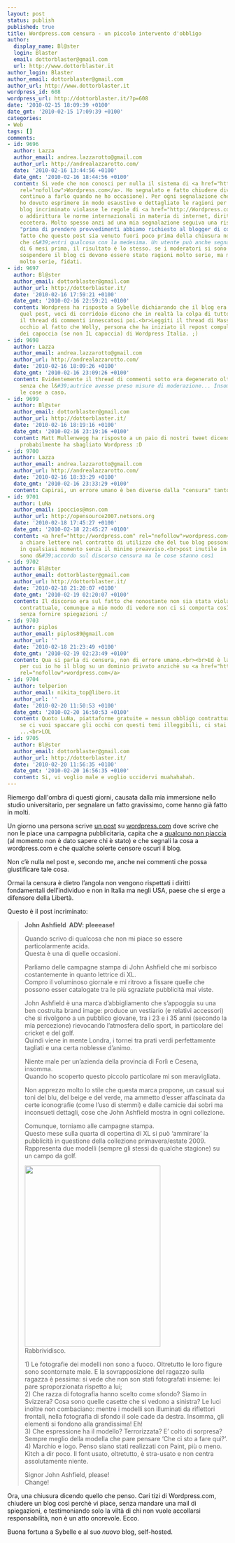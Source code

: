 ```yaml
---
layout: post
status: publish
published: true
title: Wordpress.com censura - un piccolo intervento d'obbligo
author:
  display_name: Bl@ster
  login: Blaster
  email: dottorblaster@gmail.com
  url: http://www.dottorblaster.it
author_login: Blaster
author_email: dottorblaster@gmail.com
author_url: http://www.dottorblaster.it
wordpress_id: 608
wordpress_url: http://dottorblaster.it/?p=608
date: '2010-02-15 18:09:39 +0100'
date_gmt: '2010-02-15 17:09:39 +0100'
categories:
- Web
tags: []
comments:
- id: 9696
  author: Lazza
  author_email: andrea.lazzarotto@gmail.com
  author_url: http://andrealazzarotto.com/
  date: '2010-02-16 13:44:56 +0100'
  date_gmt: '2010-02-16 18:44:56 +0100'
  content: Si vede che non conosci per nulla il sistema di <a href="http://Wordpress.com"
    rel="nofollow">Wordpress.com</a>. Ho segnalato e fatto chiudere diversi blog (e
    continuo a farlo quando ne ho occasione). Per ogni segnalazione che ho fatto,
    ho dovuto esprimere in modo esaustivo e dettagliato le ragioni per le quali il
    blog incriminato violasse le regole di <a href="http://Wordpress.com" rel="nofollow">Wordpress.com</a>
    o addirittura le norme internazionali in materia di internet, diritto d&#39;autore,
    eccetera. Molto spesso anzi ad una mia segnalazione seguiva una risposta del tipo
    "prima di prendere provvedimenti abbiamo richiesto al blogger di contattarci".<br>Il
    fatto che questo post sia venuto fuori poco prima della chiusura non vuol dire
    che c&#39;entri qualcosa con la medesima. Un utente può anche segnalare un post
    di 6 mesi prima, il risultato è lo stesso. se i moderatori si sono sentiti di
    sospendere il blog ci devono essere state ragioni molto serie, ma molto molto
    molto serie, fidati.
- id: 9697
  author: Bl@ster
  author_email: dottorblaster@gmail.com
  author_url: http://dottorblaster.it/
  date: '2010-02-16 17:59:21 +0100'
  date_gmt: '2010-02-16 22:59:21 +0100'
  content: Wordpress ha risposto a Sybelle dichiarando che il blog era chiuso per
    quel post, voci di corridoio dicono che in realtà la colpa di tutto ce l&#39;abbia
    il thread di commenti innescatosi poi.<br>Leggiti il thread di Massarotto, e soprattutto
    occhio al fatto che Wolly, persona che ha iniziato il repost compulsivo, è uno
    dei capoccia (se non IL capoccia) di Wordpress Italia. ;)
- id: 9698
  author: Lazza
  author_email: andrea.lazzarotto@gmail.com
  author_url: http://andrealazzarotto.com/
  date: '2010-02-16 18:09:26 +0100'
  date_gmt: '2010-02-16 23:09:26 +0100'
  content: Evidentemente il thread di commenti sotto era degenerato oltre ogni limite
    senza che l&#39;autrice avesse preso misure di moderazione... Insomma non si fanno
    le cose a caso.
- id: 9699
  author: Bl@ster
  author_email: dottorblaster@gmail.com
  author_url: http://dottorblaster.it/
  date: '2010-02-16 18:19:16 +0100'
  date_gmt: '2010-02-16 23:19:16 +0100'
  content: Matt Mullenwegg ha risposto a un paio di nostri tweet dicendo che molto
    probabilmente ha sbagliato Wordpress :D
- id: 9700
  author: Lazza
  author_email: andrea.lazzarotto@gmail.com
  author_url: http://andrealazzarotto.com/
  date: '2010-02-16 18:33:29 +0100'
  date_gmt: '2010-02-16 23:33:29 +0100'
  content: Capirai, un errore umano è ben diverso dalla "censura" tanto denunciata.
- id: 9701
  author: LuNa
  author_email: ipoccios@msn.com
  author_url: http://opensource2007.netsons.org
  date: '2010-02-18 17:45:27 +0100'
  date_gmt: '2010-02-18 22:45:27 +0100'
  content: <a href="http://wordpress.com" rel="nofollow">wordpress.com</a> specifica
    a chiare lettere nel contratto di utilizzo che del tuo blog possono farne polvere
    in qualsiasi momento senza il minimo preavviso.<br>post inutile in quanto tale,
    sono d&#39;accordo sul discorso censura ma le cose stanno così
- id: 9702
  author: Bl@ster
  author_email: dottorblaster@gmail.com
  author_url: http://dottorblaster.it/
  date: '2010-02-18 21:20:07 +0100'
  date_gmt: '2010-02-19 02:20:07 +0100'
  content: Il discorso era sul fatto che nonostante non sia stata violata alcuna condizione
    contrattuale, comunque a mio modo di vedere non ci si comporta così, soprattutto
    senza fornire spiegazioni :/
- id: 9703
  author: piplos
  author_email: piplos89@gmail.com
  author_url: ''
  date: '2010-02-18 21:23:49 +0100'
  date_gmt: '2010-02-19 02:23:49 +0100'
  content: Qua si parla di censura, non di errore umano.<br><br>Ed è la stessa ragione
    per cui io ho il blog su un dominio privato anzichè su <a href="http://wordpress.com"
    rel="nofollow">wordpress.com</a>
- id: 9704
  author: telperion
  author_email: nikita_top@libero.it
  author_url: ''
  date: '2010-02-20 11:50:53 +0100'
  date_gmt: '2010-02-20 16:50:53 +0100'
  content: Quoto LuNa, piattaforme gratuite = nessun obbligo contrattuale.<br><br>OT:<br>Bl@ster
    se ci vuoi spaccare gli occhi con questi temi illeggibili, ci stai riuscendo perfettamente
    ...<br>LOL
- id: 9705
  author: Bl@ster
  author_email: dottorblaster@gmail.com
  author_url: http://dottorblaster.it/
  date: '2010-02-20 11:56:35 +0100'
  date_gmt: '2010-02-20 16:56:35 +0100'
  content: Si, vi voglio male e voglio uccidervi muahahahah.
---
```

<p>Riemergo dall'ombra di questi giorni, causata dalla mia immersione nello studio universitario, per segnalare un fatto gravissimo, come hanno già fatto in molti.</p>
<p>Un giorno una persona scrive <a title="post" href="http://209.85.135.132/search?q=cache:9RVvanrV_5sJ:altezzosa.wordpress.com/2009/04/05/john-ashfield-adv-pleeease/+altezzosa+john+ashfield&amp;cd=1&amp;hl=it&amp;ct=clnk&amp;gl=it&amp;client=firefox-a">un post</a> su <a title="wordpress.com" href="http://wordpress.com/">wordpress.com</a> dove scrive che non le piace una campagna pubblicitaria, capita che a <a title="friendfeed" href="http://friendfeed.com/marcomassarotto/e45dd93e/pare-che-wordpress-abbia-censurato-un-post">qualcuno non piaccia</a> (al momento non è dato sapere chi è stato) e che segnali la cosa a wordpress.com e che qualche solerte censore oscuri il blog.</p>
<p>Non c’è nulla nel post e, secondo me, anche nei commenti che possa giustificare tale cosa.</p>
<p>Ormai la censura è dietro l’angola non vengono rispettati i diritti fondamentali dell’individuo e non in Italia ma negli USA, paese che si erge a difensore della Libertà.</p>
<p>Questo è il post incriminato:</p>
<blockquote><p><strong>John Ashfield  ADV: pleeease!</strong></p>
<p>Quando scrivo di qualcosa che non mi piace so essere particolarmente acida.<br />
Questa è una di quelle occasioni.</p>
<p>Parliamo delle campagne stampa di John Ashfield che mi sorbisco costantemente in quanto lettrice di XL.<br />
Compro il voluminoso giornale e mi ritrovo a fissare quelle che possono esser catalogate tra le più sgraziate pubblicità mai viste.</p>
<p>John Ashfield è una marca d’abbigliamento che s’appoggia su una ben costruita brand image: produce un vestiario (e relativi accessori) che si rivolgono a un pubblico giovane, tra i 23 e i 35 anni (secondo la mia percezione) rievocando l’atmosfera dello sport, in particolare del cricket e del golf.<br />
Quindi viene in mente Londra, i tornei tra prati verdi perfettamente tagliati e una certa noblesse d’animo.</p>
<p>Niente male per un’azienda della provincia di Forlì e Cesena, insomma.<br />
Quando ho scoperto questo piccolo particolare mi son meravigliata.</p>
<p>Non apprezzo molto lo stile che questa marca propone, un casual sui toni del blu, del beige e del verde, ma ammetto d’esser affascinata da certe iconografie (come l’uso di stemmi) e dalle camicie dai sobri ma inconsueti dettagli, cose che John Ashfield mostra in ogni collezione.</p>
<p>Comunque, torniamo alle campagne stampa.<br />
Questo mese sulla quarta di copertina di XL si può ‘ammirare’ la pubblicità in questione della collezione primavera/estate 2009.<br />
Rappresenta due modelli (sempre gli stessi da qualche stagione) su un campo da golf.</p>
<p><img title="john" src="http://wol.ly/wp-content/uploads/john.jpg" alt="" width="310" height="413" /><br />
Rabbrividisco.</p>
<p>1) Le fotografie dei modelli non sono a fuoco. Oltretutto le loro figure sono scontornate male. E la sovrapposizione del ragazzo sulla ragazza è pessima: si vede che non son stati fotografati insieme: lei pare sproporzionata rispetto a lui;<br />
2) Che razza di fotografia hanno scelto come sfondo? Siamo in Svizzera? Cosa sono quelle casette che si vedono a sinistra? Le luci inoltre non combaciano: mentre i modelli son illuminati da riflettori frontali, nella fotografia di sfondo il sole cade da destra. Insomma, gli elementi si fondono alla grandissima! Eh!<br />
3) Che espressione ha il modello? Terrorizzata? E’ colto di sorpresa? Sempre meglio della modella che pare pensare ‘Che ci sto a fare qui?’.<br />
4) Marchio e logo. Penso siano stati realizzati con Paint, più o meno. Kitch a dir poco. Il font usato, oltretutto, è stra-usato e non centra assolutamente niente.</p>
<p>Signor John Ashfield, please!<br />
Change!</p></blockquote>
<p>Ora, una chiusura dicendo quello che penso. Cari tizi di Wordpress.com, chiudere un blog così perchè vi piace, senza mandare una mail di spiegazioni, e testimoniando solo la viltà di chi non vuole accollarsi responsabilità, non è un atto onorevole. Ecco.</p>
<p>Buona fortuna a Sybelle e al suo <em>nuovo</em> blog, self-hosted.</p>
